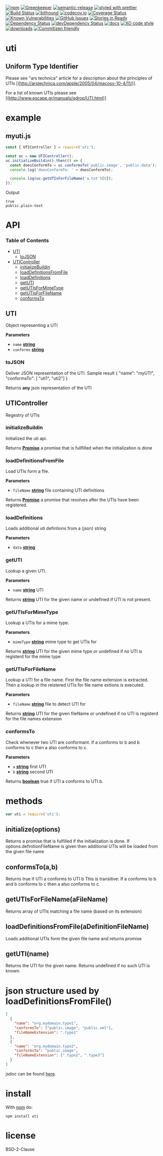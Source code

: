 [![npm](https://img.shields.io/npm/v/uti.svg)](https://www.npmjs.com/package/uti)
[![Greenkeeper](https://badges.greenkeeper.io/arlac77/uti.svg)](https://greenkeeper.io/)
[![semantic-release](https://img.shields.io/badge/%20%20%F0%9F%93%A6%F0%9F%9A%80-semantic--release-e10079.svg)](https://github.com/arlac77/uti)
[![styled with prettier](https://img.shields.io/badge/styled_with-prettier-ff69b4.svg)](https://github.com/prettier/prettier)
[![Build Status](https://secure.travis-ci.org/arlac77/uti.png)](http://travis-ci.org/arlac77/uti)
[![bithound](https://www.bithound.io/github/arlac77/uti/badges/score.svg)](https://www.bithound.io/github/arlac77/uti)
[![codecov.io](http://codecov.io/github/arlac77/uti/coverage.svg?branch=master)](http://codecov.io/github/arlac77/uti?branch=master)
[![Coverage Status](https://coveralls.io/repos/arlac77/uti/badge.svg)](https://coveralls.io/r/arlac77/uti)
[![Known Vulnerabilities](https://snyk.io/test/github/arlac77/uti/badge.svg)](https://snyk.io/test/github/arlac77/uti)
[![GitHub Issues](https://img.shields.io/github/issues/arlac77/uti.svg?style=flat-square)](https://github.com/arlac77/uti/issues)
[![Stories in Ready](https://badge.waffle.io/arlac77/uti.svg?label=ready&title=Ready)](http://waffle.io/arlac77/uti)
[![Dependency Status](https://david-dm.org/arlac77/uti.svg)](https://david-dm.org/arlac77/uti)
[![devDependency Status](https://david-dm.org/arlac77/uti/dev-status.svg)](https://david-dm.org/arlac77/uti#info=devDependencies)
[![docs](http://inch-ci.org/github/arlac77/uti.svg?branch=master)](http://inch-ci.org/github/arlac77/uti)
[![XO code style](https://img.shields.io/badge/code_style-XO-5ed9c7.svg)](https://github.com/sindresorhus/xo)
[![downloads](http://img.shields.io/npm/dm/uti.svg?style=flat-square)](https://npmjs.org/package/uti)
[![Commitizen friendly](https://img.shields.io/badge/commitizen-friendly-brightgreen.svg)](http://commitizen.github.io/cz-cli/)

# uti

## Uniform Type Identifier

Please see "ars technica" article for a description about the principles of UTIs [(http://arstechnica.com/apple/2005/04/macosx-10-4/11/)].

For a list of known UTIs please see \[(<http://www.escape.gr/manuals/qdrop/UTI.html>)]

# example

## myuti.js

```javascript
const { UTIController } = require('uti');

const uc = new UTIController();
uc.initializeBuildin().then(() => {
  const doesConformTo = uc.conformsTo('public.image', 'public.data');
  console.log('doesConformTo: ' + doesConformTo);

  console.log(uc.getUTIsForFileName('a.txt')[0]);
});
```

Output

    true
    public.plain-text

# API

<!-- Generated by documentation.js. Update this documentation by updating the source code. -->

### Table of Contents

-   [UTI](#uti)
    -   [toJSON](#tojson)
-   [UTIController](#uticontroller)
    -   [initializeBuildin](#initializebuildin)
    -   [loadDefinitionsFromFile](#loaddefinitionsfromfile)
    -   [loadDefinitions](#loaddefinitions)
    -   [getUTI](#getuti)
    -   [getUTIsForMimeType](#getutisformimetype)
    -   [getUTIsForFileName](#getutisforfilename)
    -   [conformsTo](#conformsto)

## UTI

Object representing a UTI

**Parameters**

-   `name` **[string](https://developer.mozilla.org/docs/Web/JavaScript/Reference/Global_Objects/String)** 
-   `conforms` **[string](https://developer.mozilla.org/docs/Web/JavaScript/Reference/Global_Objects/String)** 

### toJSON

Deliver JSON representation of the UTI.
Sample result
{
  "name": "myUTI",
  "conformsTo": [ "uti1", "uti2"]
}

Returns **any** json representation of the UTI

## UTIController

Regestry of UTIs

### initializeBuildin

Initialized the uti api.

Returns **[Promise](https://developer.mozilla.org/docs/Web/JavaScript/Reference/Global_Objects/Promise)** a promise that is fullfilled when the initialization is done

### loadDefinitionsFromFile

Load UTIs form a file.

**Parameters**

-   `fileName` **[string](https://developer.mozilla.org/docs/Web/JavaScript/Reference/Global_Objects/String)** file containing UTI definitions

Returns **[Promise](https://developer.mozilla.org/docs/Web/JavaScript/Reference/Global_Objects/Promise)** a promise that resolves after the UTIs have been registered.

### loadDefinitions

Loads additional uti defintions from a (json) string

**Parameters**

-   `data` **[string](https://developer.mozilla.org/docs/Web/JavaScript/Reference/Global_Objects/String)** 

### getUTI

Lookup a given UTI.

**Parameters**

-   `name` **[string](https://developer.mozilla.org/docs/Web/JavaScript/Reference/Global_Objects/String)** UTI

Returns **[string](https://developer.mozilla.org/docs/Web/JavaScript/Reference/Global_Objects/String)** UTI for the given name or undefined if UTI is not present.

### getUTIsForMimeType

Lookup a UTIs for a mime type.

**Parameters**

-   `mimeType` **[string](https://developer.mozilla.org/docs/Web/JavaScript/Reference/Global_Objects/String)** mime type to get UTIs for

Returns **[string](https://developer.mozilla.org/docs/Web/JavaScript/Reference/Global_Objects/String)** UTI for the given mime type or undefined if no UTI is registerd for the mime type

### getUTIsForFileName

Lookup a UTI for a file name.
First the file name extension is extracted.
Then a lookup in the reistered UTIs for file name extions is executed.

**Parameters**

-   `fileName` **[string](https://developer.mozilla.org/docs/Web/JavaScript/Reference/Global_Objects/String)** file to detect UTI for

Returns **[string](https://developer.mozilla.org/docs/Web/JavaScript/Reference/Global_Objects/String)** UTI for the given fileName or undefined if no UTI is registerd for the file names extension

### conformsTo

Check whenever two UTI are conformant.
If a conforms to b and b conforms to c then a also conforms to c.

**Parameters**

-   `a` **[string](https://developer.mozilla.org/docs/Web/JavaScript/Reference/Global_Objects/String)** first UTI
-   `b` **[string](https://developer.mozilla.org/docs/Web/JavaScript/Reference/Global_Objects/String)** second UTI

Returns **[boolean](https://developer.mozilla.org/docs/Web/JavaScript/Reference/Global_Objects/Boolean)** true if UTI a conforms to UTI b.

# methods

```js
var uti = require('uti');
```

## initialize(options)

Returns a promise that is fulfilled if the initialization is done. If options.definitionFileName is given then additional UTIs will be loaded from the given file name

## conformsTo(a,b)

Returns true if UTI a conforms to UTI b This is transitive: If a conforms to b and b conforms to c then a also conforms to c.

## getUTIsForFileName(aFileName)

Returns array of UTIs matching a file name (based on its extension)

## loadDefinitionsFromFile(aDefinitionFileName)

Loads additional UTIs form the given file name and returns promise

## getUTI(name)

Returns the UTI for the given name. Returns undefined if no such UTI is known.

# json structure used by loadDefinitionsFromFile()

```json
[
  {
    "name": "org.mydomain.type1",
    "conformsTo": ["public.image", "public.xml"],
    "fileNameExtension": ".type1"
  },
  {
    "name": "org.mydomain.type2",
    "conformsTo": "public.image",
    "fileNameExtension": [".type2", ".type3"]
  }
]
```

jsdoc can be found [here](http://arlac77.github.io/modules/uti/doc/).

# install

With [npm](http://npmjs.org) do:

```shell
npm install uti
```

# license

BSD-2-Clause
